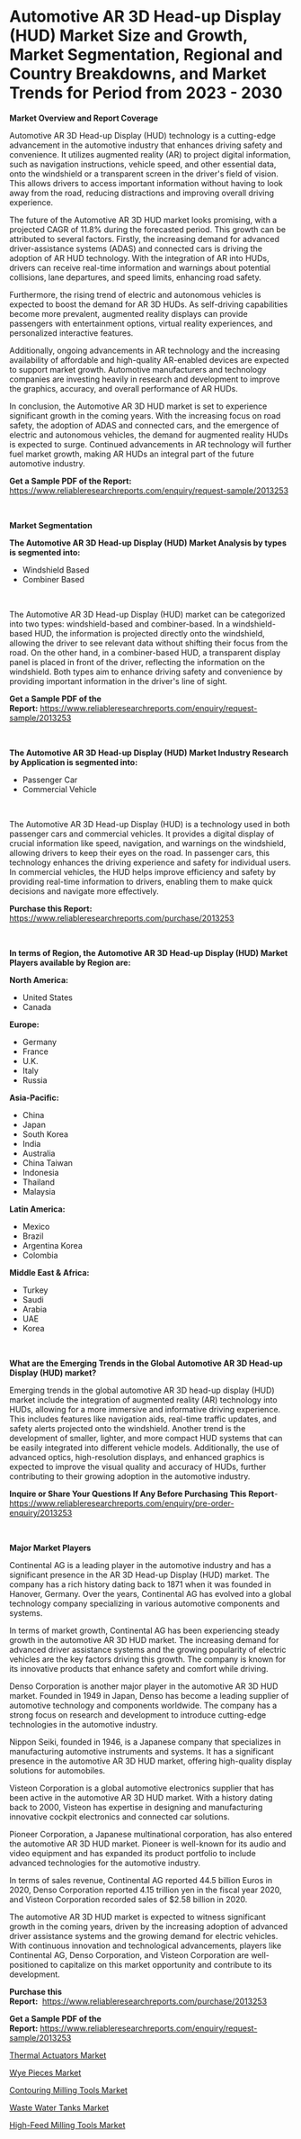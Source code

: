 <p><h1>Automotive AR 3D Head-up Display (HUD) Market Size and Growth, Market Segmentation, Regional and Country Breakdowns, and Market Trends for Period from 2023 -  2030</h1></p><p><strong>Market Overview and Report Coverage</strong></p>
<p><p>Automotive AR 3D Head-up Display (HUD) technology is a cutting-edge advancement in the automotive industry that enhances driving safety and convenience. It utilizes augmented reality (AR) to project digital information, such as navigation instructions, vehicle speed, and other essential data, onto the windshield or a transparent screen in the driver's field of vision. This allows drivers to access important information without having to look away from the road, reducing distractions and improving overall driving experience.</p><p>The future of the Automotive AR 3D HUD market looks promising, with a projected CAGR of 11.8% during the forecasted period. This growth can be attributed to several factors. Firstly, the increasing demand for advanced driver-assistance systems (ADAS) and connected cars is driving the adoption of AR HUD technology. With the integration of AR into HUDs, drivers can receive real-time information and warnings about potential collisions, lane departures, and speed limits, enhancing road safety.</p><p>Furthermore, the rising trend of electric and autonomous vehicles is expected to boost the demand for AR 3D HUDs. As self-driving capabilities become more prevalent, augmented reality displays can provide passengers with entertainment options, virtual reality experiences, and personalized interactive features.</p><p>Additionally, ongoing advancements in AR technology and the increasing availability of affordable and high-quality AR-enabled devices are expected to support market growth. Automotive manufacturers and technology companies are investing heavily in research and development to improve the graphics, accuracy, and overall performance of AR HUDs.</p><p>In conclusion, the Automotive AR 3D HUD market is set to experience significant growth in the coming years. With the increasing focus on road safety, the adoption of ADAS and connected cars, and the emergence of electric and autonomous vehicles, the demand for augmented reality HUDs is expected to surge. Continued advancements in AR technology will further fuel market growth, making AR HUDs an integral part of the future automotive industry.</p></p>
<p><strong>Get a Sample PDF of the Report:</strong> <a href="https://www.reliableresearchreports.com/enquiry/request-sample/2013253">https://www.reliableresearchreports.com/enquiry/request-sample/2013253</a></p>
<p>&nbsp;</p>
<p><strong>Market Segmentation</strong></p>
<p><strong>The Automotive AR 3D Head-up Display (HUD) Market Analysis by types is segmented into:</strong></p>
<p><ul><li>Windshield Based</li><li>Combiner Based</li></ul></p>
<p>&nbsp;</p>
<p><p>The Automotive AR 3D Head-up Display (HUD) market can be categorized into two types: windshield-based and combiner-based. In a windshield-based HUD, the information is projected directly onto the windshield, allowing the driver to see relevant data without shifting their focus from the road. On the other hand, in a combiner-based HUD, a transparent display panel is placed in front of the driver, reflecting the information on the windshield. Both types aim to enhance driving safety and convenience by providing important information in the driver's line of sight.</p></p>
<p><strong>Get a Sample PDF of the Report:</strong>&nbsp;<a href="https://www.reliableresearchreports.com/enquiry/request-sample/2013253">https://www.reliableresearchreports.com/enquiry/request-sample/2013253</a></p>
<p>&nbsp;</p>
<p><strong>The Automotive AR 3D Head-up Display (HUD) Market Industry Research by Application is segmented into:</strong></p>
<p><ul><li>Passenger Car</li><li>Commercial Vehicle</li></ul></p>
<p>&nbsp;</p>
<p><p>The Automotive AR 3D Head-up Display (HUD) is a technology used in both passenger cars and commercial vehicles. It provides a digital display of crucial information like speed, navigation, and warnings on the windshield, allowing drivers to keep their eyes on the road. In passenger cars, this technology enhances the driving experience and safety for individual users. In commercial vehicles, the HUD helps improve efficiency and safety by providing real-time information to drivers, enabling them to make quick decisions and navigate more effectively.</p></p>
<p><strong>Purchase this Report:</strong>&nbsp; <a href="https://www.reliableresearchreports.com/purchase/2013253">https://www.reliableresearchreports.com/purchase/2013253</a></p>
<p>&nbsp;</p>
<p><strong>In terms of Region, the Automotive AR 3D Head-up Display (HUD) Market Players available by Region are:</strong></p>
<p>
    <p> <strong> North America: </strong>
        <ul>
            <li>United States</li>
            <li>Canada</li>
        </ul>
        </p> 
    <p> <strong> Europe: </strong>
        <ul>
            <li>Germany</li>
            <li>France</li>
            <li>U.K.</li>
            <li>Italy</li>
            <li>Russia</li>
        </ul>
        </p> 
    <p> <strong> Asia-Pacific: </strong>
        <ul>
            <li>China</li>
            <li>Japan</li>
            <li>South Korea</li>
            <li>India</li>
            <li>Australia</li>
            <li>China Taiwan</li>
            <li>Indonesia</li>
            <li>Thailand</li>
            <li>Malaysia</li>
        </ul>
        </p> 
    <p> <strong> Latin America: </strong>
        <ul>
            <li>Mexico</li>
            <li>Brazil</li>
            <li>Argentina Korea</li>
            <li>Colombia</li>
        </ul>
        </p> 
    <p> <strong> Middle East & Africa: </strong>
        <ul>
            <li>Turkey</li>
            <li>Saudi</li>
            <li>Arabia</li>
            <li>UAE</li>
            <li>Korea</li>
        </ul>
    </p>
    </p>
<p>&nbsp;</p>
<p><strong>What are the Emerging Trends in the Global Automotive AR 3D Head-up Display (HUD) market?</strong></p>
<p><p>Emerging trends in the global automotive AR 3D head-up display (HUD) market include the integration of augmented reality (AR) technology into HUDs, allowing for a more immersive and informative driving experience. This includes features like navigation aids, real-time traffic updates, and safety alerts projected onto the windshield. Another trend is the development of smaller, lighter, and more compact HUD systems that can be easily integrated into different vehicle models. Additionally, the use of advanced optics, high-resolution displays, and enhanced graphics is expected to improve the visual quality and accuracy of HUDs, further contributing to their growing adoption in the automotive industry.</p></p>
<p><strong>Inquire or Share Your Questions If Any Before Purchasing This Report</strong>- <a href="https://www.reliableresearchreports.com/enquiry/pre-order-enquiry/2013253">https://www.reliableresearchreports.com/enquiry/pre-order-enquiry/2013253</a></p>
<p>&nbsp;</p>
<p><strong>Major Market Players</strong></p>
<p><p>Continental AG is a leading player in the automotive industry and has a significant presence in the AR 3D Head-up Display (HUD) market. The company has a rich history dating back to 1871 when it was founded in Hanover, Germany. Over the years, Continental AG has evolved into a global technology company specializing in various automotive components and systems.</p><p>In terms of market growth, Continental AG has been experiencing steady growth in the automotive AR 3D HUD market. The increasing demand for advanced driver assistance systems and the growing popularity of electric vehicles are the key factors driving this growth. The company is known for its innovative products that enhance safety and comfort while driving.</p><p>Denso Corporation is another major player in the automotive AR 3D HUD market. Founded in 1949 in Japan, Denso has become a leading supplier of automotive technology and components worldwide. The company has a strong focus on research and development to introduce cutting-edge technologies in the automotive industry.</p><p>Nippon Seiki, founded in 1946, is a Japanese company that specializes in manufacturing automotive instruments and systems. It has a significant presence in the automotive AR 3D HUD market, offering high-quality display solutions for automobiles.</p><p>Visteon Corporation is a global automotive electronics supplier that has been active in the automotive AR 3D HUD market. With a history dating back to 2000, Visteon has expertise in designing and manufacturing innovative cockpit electronics and connected car solutions.</p><p>Pioneer Corporation, a Japanese multinational corporation, has also entered the automotive AR 3D HUD market. Pioneer is well-known for its audio and video equipment and has expanded its product portfolio to include advanced technologies for the automotive industry.</p><p>In terms of sales revenue, Continental AG reported 44.5 billion Euros in 2020, Denso Corporation reported 4.15 trillion yen in the fiscal year 2020, and Visteon Corporation recorded sales of $2.58 billion in 2020.</p><p>The automotive AR 3D HUD market is expected to witness significant growth in the coming years, driven by the increasing adoption of advanced driver assistance systems and the growing demand for electric vehicles. With continuous innovation and technological advancements, players like Continental AG, Denso Corporation, and Visteon Corporation are well-positioned to capitalize on this market opportunity and contribute to its development.</p></p>
<p><strong>Purchase this Report:</strong>&nbsp;&nbsp;<a href="https://www.reliableresearchreports.com/purchase/2013253">https://www.reliableresearchreports.com/purchase/2013253</a></p>
<p></p>
<p><strong>Get a Sample PDF of the Report:</strong>&nbsp;<a href="https://www.reliableresearchreports.com/enquiry/request-sample/2013253">https://www.reliableresearchreports.com/enquiry/request-sample/2013253</a></p>
<p><p><a href="https://medium.com/@rameshramurp23/thermal-actuators-market-size-and-market-trends-complete-industry-overview-2023-to-2030-536a5cad8476">Thermal Actuators Market</a></p><p><a href="https://www.linkedin.com/pulse/wye-pieces-market-size-share-global-analysis-report-2023--ytx8e/">Wye Pieces Market</a></p><p><a href="https://www.linkedin.com/pulse/contouring-milling-tools-market-size-share-amp-trends-analysis-awpye/">Contouring Milling Tools Market</a></p><p><a href="https://medium.com/@devidwarnerrp23/waste-water-tanks-market-research-report-its-history-and-forecast-2023-to-2030-17cd3a2041a3">Waste Water Tanks Market</a></p><p><a href="https://www.linkedin.com/pulse/high-feed-milling-tools-market-size-growth-forecast-from-2023-uifse/">High-Feed Milling Tools Market</a></p></p>